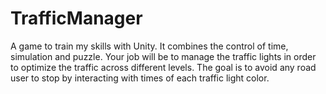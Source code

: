 # TrafficManager
A game to train my skills with Unity. It combines the control of time, simulation and puzzle.
Your job will be to manage the traffic lights in order to optimize the traffic across different levels. The goal is to avoid any road user to stop by interacting with times of each traffic light color.
